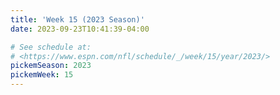 ```yaml
---
title: 'Week 15 (2023 Season)'
date: 2023-09-23T10:41:39-04:00

# See schedule at:
# <https://www.espn.com/nfl/schedule/_/week/15/year/2023/>
pickemSeason: 2023
pickemWeek: 15
---
```

